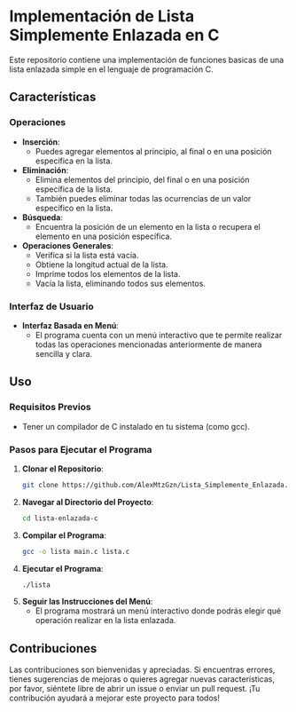 # Implementación de Lista Simplemente Enlazada en C

Este repositorio contiene una implementación de funciones basicas de una lista enlazada simple en el lenguaje de programación C.

## Características

### Operaciones

- **Inserción**:
  - Puedes agregar elementos al principio, al final o en una posición específica en la lista.
- **Eliminación**:
  - Elimina elementos del principio, del final o en una posición específica de la lista.
  - También puedes eliminar todas las ocurrencias de un valor específico en la lista.
- **Búsqueda**:
  - Encuentra la posición de un elemento en la lista o recupera el elemento en una posición específica.
- **Operaciones Generales**:
  - Verifica si la lista está vacía.
  - Obtiene la longitud actual de la lista.
  - Imprime todos los elementos de la lista.
  - Vacía la lista, eliminando todos sus elementos.

### Interfaz de Usuario

- **Interfaz Basada en Menú**:
  - El programa cuenta con un menú interactivo que te permite realizar todas las operaciones mencionadas anteriormente de manera sencilla y clara.

## Uso

### Requisitos Previos

- Tener un compilador de C instalado en tu sistema (como gcc).

### Pasos para Ejecutar el Programa

1. **Clonar el Repositorio**: 
    ```bash
    git clone https://github.com/AlexMtzGzn/Lista_Simplemente_Enlazada.git
    ```
2. **Navegar al Directorio del Proyecto**: 
    ```bash
    cd lista-enlazada-c
    ```
3. **Compilar el Programa**: 
    ```bash
    gcc -o lista main.c lista.c
    ```
4. **Ejecutar el Programa**: 
    ```bash
    ./lista
    ```
5. **Seguir las Instrucciones del Menú**: 
    - El programa mostrará un menú interactivo donde podrás elegir qué operación realizar en la lista enlazada.

## Contribuciones

Las contribuciones son bienvenidas y apreciadas. Si encuentras errores, tienes sugerencias de mejoras o quieres agregar nuevas características, por favor, siéntete libre de abrir un issue o enviar un pull request. ¡Tu contribución ayudará a mejorar este proyecto para todos!
